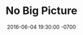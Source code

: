 ---
layout: page
title: No Big Picture
date: 2016-06-04 19:30:00 -0700
show-dates: June 25, 2016 – September 10, 2016
slick: true
slick-path: slider-enn.html
thumbnail-path: zinc-sqr.jpg
img: no-big-picture/zinc.jpg
img-artist: Enn Erisalu
img-title: Zinc
img-year: 1990
img-medium: mixed media on canvas
img-credit: 
last-post: false
---